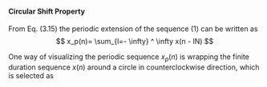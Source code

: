 #### Circular Shift Property

From Eq. (3.15) the periodic extension of the sequence (1) can be written as
$$
x_p(n)= \sum_{l=- \infty} ^ \infty  x(n - lN)
$$


One way of visualizing the periodic sequence $x_{p}(n)$ is wrapping the finite duration sequence $x(n)$ around a circle in counterclockwise direction, which is selected as

  